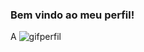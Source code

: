 ### Bem vindo ao meu perfil!

A
![gifperfil](https://media1.tenor.com/m/qquUwawG4j4AAAAC/guruguru-metadinha.gif)
